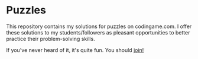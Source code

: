 # Puzzles
This repository contains my solutions for puzzles on codingame.com. I offer these solutions to my students/followers as pleasant opportunities to better practice their problem-solving skills.

If you've never heard of it, it's quite fun. You should [join!](https://www.codingame.com/)
